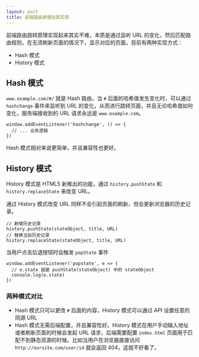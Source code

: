 ```yaml
---
layout: post
title: 前端路由原理及其实现
---
```




前端路由跳转原理实现起来其实不难，本质是通过监听 URL 的变化，然后匹配路由规则，在无须刷新页面的情况下，显示对应的页面。目前有两种实现方式：

* Hash 模式
* History 模式

## Hash 模式

`www.example.com/#/` 就是 Hash 路由，当 `#` 后面的哈希值发生变化时，可以通过 `hashchange` 事件来监听到 URL 的变化，从而进行跳转页面，并且无论哈希值如何变化，服务端接收到的 URL 请求永远是 `www.example.com`。

````
window.addEventListener('hashchange', () => {
  // ... 业务逻辑
})
````

Hash 模式相对来说更简单，并且兼容性也更好。

## History 模式

History 模式是 HTML5 新推出的功能，通过 `history.pushState` 和 `history.replaceState` 来改变 URL。

通过 History 模式改变 URL 同样不会引起页面的刷新，但会更新浏览器的历史记录。

````
// 新增历史记录
history.pushState(stateObject, title, URL)
// 替换当前历史记录
history.replaceState(stateObject, title, URL)
````

当用户点击后退按钮时会触发 `popState` 事件

````
window.addEventListener('popstate', e => {
  // e.state 就是 pushState(stateObject) 中的 stateObject
  console.log(e.state)
})
````

### 两种模式对比

- Hash 模式只可以更改 `#` 后面的内容，History 模式可以通过 API 设置任意的同源 URL
- Hash 模式无需后端配置，并且兼容性好。History 模式在用户手动输入地址或者刷新页面的时候会发起 URL 请求，后端需要配置 `index.html` 页面用于匹配不到静态资源的时候。比如当用户在浏览器直接访问 `http://oursite.com/user/id` 就会返回 404，这就不好看了。